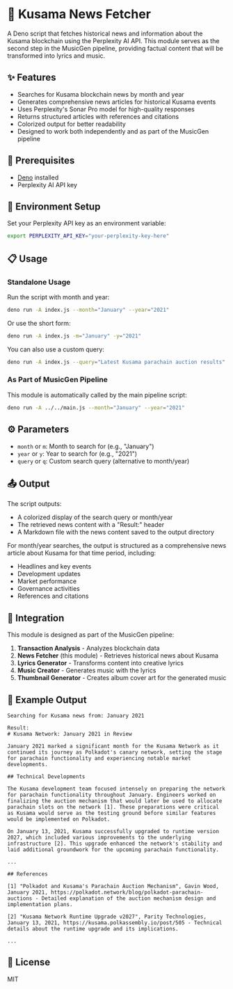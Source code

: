 # 📰 Kusama News Fetcher

A Deno script that fetches historical news and information about the Kusama blockchain using the Perplexity AI API. This module serves as the second step in the MusicGen pipeline, providing factual content that will be transformed into lyrics and music.

## ✨ Features

- Searches for Kusama blockchain news by month and year
- Generates comprehensive news articles for historical Kusama events
- Uses Perplexity's Sonar Pro model for high-quality responses
- Returns structured articles with references and citations
- Colorized output for better readability
- Designed to work both independently and as part of the MusicGen pipeline

## 🔧 Prerequisites

- [Deno](https://deno.land/) installed
- Perplexity AI API key

## 🔑 Environment Setup

Set your Perplexity API key as an environment variable:

```bash
export PERPLEXITY_API_KEY="your-perplexity-key-here"
```

## 📋 Usage

### Standalone Usage

Run the script with month and year:

```bash
deno run -A index.js --month="January" --year="2021"
```

Or use the short form:

```bash
deno run -A index.js -m="January" -y="2021"
```

You can also use a custom query:

```bash
deno run -A index.js --query="Latest Kusama parachain auction results"
```

### As Part of MusicGen Pipeline

This module is automatically called by the main pipeline script:

```bash
deno run -A ../../main.js --month="January" --year="2021"
```

## ⚙️ Parameters

- `month` or `m`: Month to search for (e.g., "January")
- `year` or `y`: Year to search for (e.g., "2021")
- `query` or `q`: Custom search query (alternative to month/year)

## 📤 Output

The script outputs:
- A colorized display of the search query or month/year
- The retrieved news content with a "Result:" header
- A Markdown file with the news content saved to the output directory

For month/year searches, the output is structured as a comprehensive news article about Kusama for that time period, including:
- Headlines and key events
- Development updates
- Market performance
- Governance activities
- References and citations

## 🔄 Integration

This module is designed as part of the MusicGen pipeline:

1. **Transaction Analysis** - Analyzes blockchain data
2. **News Fetcher** (this module) - Retrieves historical news about Kusama
3. **Lyrics Generator** - Transforms content into creative lyrics
4. **Music Creator** - Generates music with the lyrics
5. **Thumbnail Generator** - Creates album cover art for the generated music

## 📝 Example Output

```
Searching for Kusama news from: January 2021

Result:
# Kusama Network: January 2021 in Review

January 2021 marked a significant month for the Kusama Network as it continued its journey as Polkadot's canary network, setting the stage for parachain functionality and experiencing notable market developments.

## Technical Developments

The Kusama development team focused intensely on preparing the network for parachain functionality throughout January. Engineers worked on finalizing the auction mechanism that would later be used to allocate parachain slots on the network [1]. These preparations were critical as Kusama would serve as the testing ground before similar features would be implemented on Polkadot.

On January 13, 2021, Kusama successfully upgraded to runtime version 2027, which included various improvements to the underlying infrastructure [2]. This upgrade enhanced the network's stability and laid additional groundwork for the upcoming parachain functionality.

...

## References

[1] "Polkadot and Kusama's Parachain Auction Mechanism", Gavin Wood, January 2021, https://polkadot.network/blog/polkadot-parachain-auctions - Detailed explanation of the auction mechanism design and implementation plans.

[2] "Kusama Network Runtime Upgrade v2027", Parity Technologies, January 13, 2021, https://kusama.polkassembly.io/post/505 - Technical details about the runtime upgrade and its implications.

...
```

## 📄 License

MIT